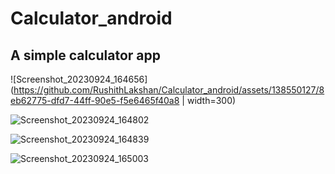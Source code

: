 # Calculator_android

## A simple calculator app
![Screenshot_20230924_164656](https://github.com/RushithLakshan/Calculator_android/assets/138550127/8eb62775-dfd7-44ff-90e5-f5e6465f40a8 | width=300)

![Screenshot_20230924_164802](https://github.com/RushithLakshan/Calculator_android/assets/138550127/88b11dc5-94af-4175-b6c3-7fd991274935)

![Screenshot_20230924_164839](https://github.com/RushithLakshan/Calculator_android/assets/138550127/e9ff0998-ec0f-4bf4-9782-0f4f251cb7be)

![Screenshot_20230924_165003](https://github.com/RushithLakshan/Calculator_android/assets/138550127/dce92c65-8866-4c2a-bcfd-331099ca567c)
